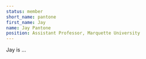 ```yaml
---
status: member
short_name: pantone
first_name: Jay
name: Jay Pantone
position: Assistant Professor, Marquette University
---
```

Jay is ...